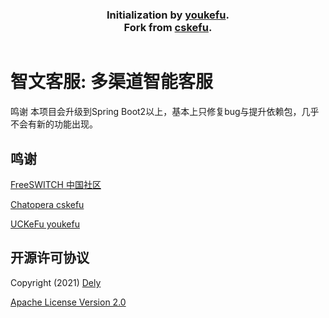 <h3 align="center">
  <b>
  Initialization by <a href="https://github.com/zhangyanbo2007/youkefu">youkefu</a>.</br>
  Fork from
  <a href="https://github.com/chatopera/cskefu/tree/springboot2.x">cskefu</a>.
  </b>
</h3>

~~~
~~~

# 智文客服: 多渠道智能客服
鸣谢
本项目会升级到Spring Boot2以上，基本上只修复bug与提升依赖包，几乎不会有新的功能出现。

## 鸣谢

[FreeSWITCH 中国社区](http://www.freeswitch.org.cn/)

[Chatopera cskefu](https://www.chatopera.com/)

[UCKeFu youkefu](http://www.youkefu.cn/)

## 开源许可协议

Copyright (2021) <a href="https://github.com/dph5199278/" target="_blank">Dely</a>

[Apache License Version 2.0](https://github.com/dph5199278/wit/blob/master/LICENSE)
